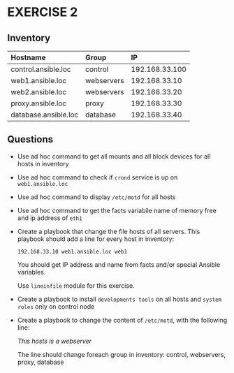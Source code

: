 # EXERCISE 2

## Inventory

| Hostname | Group | IP |
|:---------|:------|:---|
| control.ansible.loc | control | 192.168.33.100 |
| web1.ansible.loc | webservers | 192.168.33.10 |
| web2.ansible.loc | webservers | 192.168.33.20 |
| proxy.ansible.loc | proxy | 192.168.33.30 |
| database.ansible.loc | database | 192.168.33.40 |


## Questions

- Use ad hoc command to get all mounts and all block devices for all hosts in inventory
- Use ad hoc command to check if `crond` service is up on `web1.ansible.loc`
- Use ad hoc command to display `/etc/motd` for all hosts
- Use ad hoc command to get the facts variabile name of memory free and ip address of `eth1`
- Create a playbook that change the file hosts of all servers. This playbook should add a line for every host in inventory:

    `192.168.33.10 web1.ansible.loc web1`

  You should get IP address and name from facts and/or special Ansible variables.

  Use `lineinfile` module for this exercise.

- Create a playbook to install `developments tools` on all hosts and `system roles` only on control node
- Create a playbook to change the content of `/etc/motd`, with the following line:

    _This hosts is a webserver_

  The line should change foreach group in inventory: control, webservers, proxy, database
